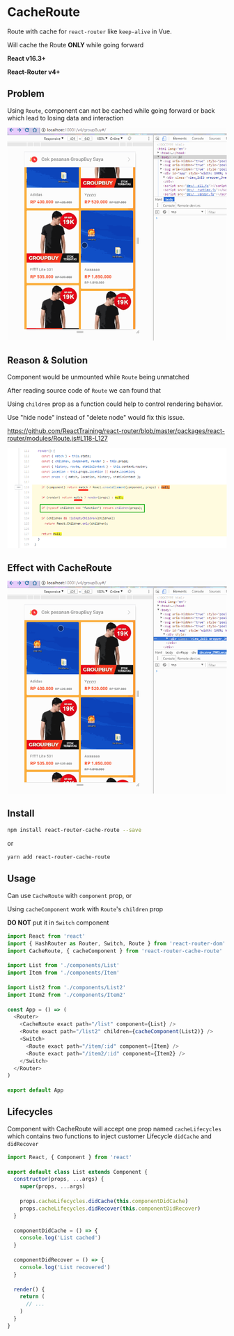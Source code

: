 # CacheRoute

Route with cache for `react-router` like `keep-alive` in Vue.

Will cache the Route **ONLY** while going forward

**React v16.3+**

**React-Router v4+**

## Problem

Using `Route`, component can not be cached while going forward or back which lead to losing data and interaction

![Using Route without cache...](./doc/react-router-cache-route__demo__no__cache.gif)

## Reason & Solution

Component would be unmounted while `Route` being unmatched 

After reading source code of `Route` we can found that 

Using `children` prop as a function could help to control rendering behavior.

Use "hide node" instead of "delete node" would fix this issue.

https://github.com/ReactTraining/react-router/blob/master/packages/react-router/modules/Route.js#L118-L127

![Route source code](./doc/Route__source__code.png)

## Effect with CacheRoute

![Using Route with cache...](./doc/react-router-cache-route__demo.gif)

## Install

```bash
npm install react-router-cache-route --save
```
or 

```bash
yarn add react-router-cache-route
```

## Usage

Can use `CacheRoute` with `component` prop, or

Using `cacheComponent` work with `Route`'s `children` prop 

**DO NOT** put it in `Switch` component

```javascript
import React from 'react'
import { HashRouter as Router, Switch, Route } from 'react-router-dom'
import CacheRoute, { cacheComponent } from 'react-router-cache-route'

import List from './components/List'
import Item from './components/Item'

import List2 from './components/List2'
import Item2 from './components/Item2'

const App = () => (
  <Router>
    <CacheRoute exact path="/list" component={List} />
    <Route exact path="/list2" children={cacheComponent(List2)} />
    <Switch>
      <Route exact path="/item/:id" component={Item} />
      <Route exact path="/item2/:id" component={Item2} />
    </Switch>
  </Router>
)

export default App
```

## Lifecycles

Component with CacheRoute will accept one prop named `cacheLifecycles` which contains two functions to inject customer Lifecycle `didCache` and `didRecover`

```javascript
import React, { Component } from 'react'

export default class List extends Component {
  constructor(props, ...args) {
    super(props, ...args)

    props.cacheLifecycles.didCache(this.componentDidCache)
    props.cacheLifecycles.didRecover(this.componentDidRecover)
  }
  
  componentDidCache = () => {
    console.log('List cached')
  }

  componentDidRecover = () => {
    console.log('List recovered')
  }

  render() {
    return (
      // ...
    )
  }
}

```

